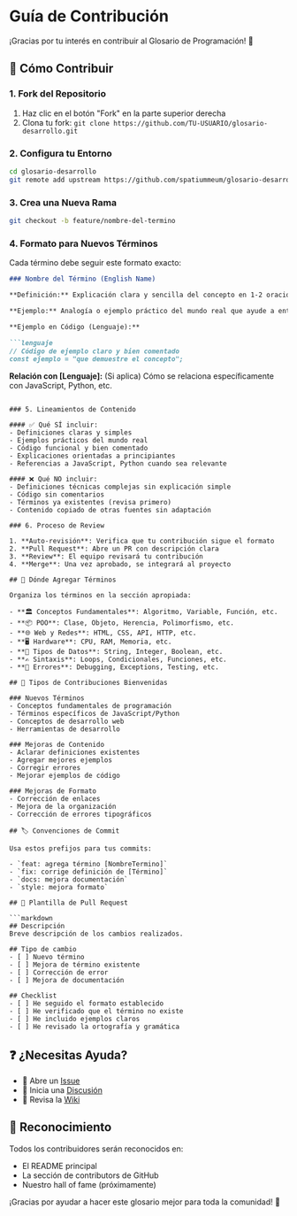 # Guía de Contribución

¡Gracias por tu interés en contribuir al Glosario de Programación! 🎉

## 🤝 Cómo Contribuir

### 1. Fork del Repositorio
1. Haz clic en el botón "Fork" en la parte superior derecha
2. Clona tu fork: `git clone https://github.com/TU-USUARIO/glosario-desarrollo.git`

### 2. Configura tu Entorno
```bash
cd glosario-desarrollo
git remote add upstream https://github.com/spatiummeum/glosario-desarrollo.git
```

### 3. Crea una Nueva Rama
```bash
git checkout -b feature/nombre-del-termino
```

### 4. Formato para Nuevos Términos

Cada término debe seguir este formato exacto:

```markdown
### Nombre del Término (English Name)

**Definición:** Explicación clara y sencilla del concepto en 1-2 oraciones.

**Ejemplo:** Analogía o ejemplo práctico del mundo real que ayude a entender el concepto.

**Ejemplo en Código (Lenguaje):**

```lenguaje
// Código de ejemplo claro y bien comentado
const ejemplo = "que demuestre el concepto";
```

**Relación con [Lenguaje]:** (Si aplica) Cómo se relaciona específicamente con JavaScript, Python, etc.
```

### 5. Lineamientos de Contenido

#### ✅ Qué SÍ incluir:
- Definiciones claras y simples
- Ejemplos prácticos del mundo real
- Código funcional y bien comentado
- Explicaciones orientadas a principiantes
- Referencias a JavaScript, Python cuando sea relevante

#### ❌ Qué NO incluir:
- Definiciones técnicas complejas sin explicación simple
- Código sin comentarios
- Términos ya existentes (revisa primero)
- Contenido copiado de otras fuentes sin adaptación

### 6. Proceso de Review

1. **Auto-revisión**: Verifica que tu contribución sigue el formato
2. **Pull Request**: Abre un PR con descripción clara
3. **Review**: El equipo revisará tu contribución
4. **Merge**: Una vez aprobado, se integrará al proyecto

## 📍 Dónde Agregar Términos

Organiza los términos en la sección apropiada:

- **🏛️ Conceptos Fundamentales**: Algoritmo, Variable, Función, etc.
- **📦 POO**: Clase, Objeto, Herencia, Polimorfismo, etc.
- **🌐 Web y Redes**: HTML, CSS, API, HTTP, etc.
- **🖥️ Hardware**: CPU, RAM, Memoria, etc.
- **🧮 Tipos de Datos**: String, Integer, Boolean, etc.
- **✍️ Sintaxis**: Loops, Condicionales, Funciones, etc.
- **🐛 Errores**: Debugging, Exceptions, Testing, etc.

## 🎯 Tipos de Contribuciones Bienvenidas

### Nuevos Términos
- Conceptos fundamentales de programación
- Términos específicos de JavaScript/Python
- Conceptos de desarrollo web
- Herramientas de desarrollo

### Mejoras de Contenido
- Aclarar definiciones existentes
- Agregar mejores ejemplos
- Corregir errores
- Mejorar ejemplos de código

### Mejoras de Formato
- Corrección de enlaces
- Mejora de la organización
- Corrección de errores tipográficos

## 🏷️ Convenciones de Commit

Usa estos prefijos para tus commits:

- `feat: agrega término [NombreTermino]`
- `fix: corrige definición de [Término]`
- `docs: mejora documentación`
- `style: mejora formato`

## 📝 Plantilla de Pull Request

```markdown
## Descripción
Breve descripción de los cambios realizados.

## Tipo de cambio
- [ ] Nuevo término
- [ ] Mejora de término existente
- [ ] Corrección de error
- [ ] Mejora de documentación

## Checklist
- [ ] He seguido el formato establecido
- [ ] He verificado que el término no existe
- [ ] He incluido ejemplos claros
- [ ] He revisado la ortografía y gramática
```

## ❓ ¿Necesitas Ayuda?

- 📧 Abre un [Issue](https://github.com/spatiummeum/glosario-desarrollo/issues)
- 💬 Inicia una [Discusión](https://github.com/spatiummeum/glosario-desarrollo/discussions)
- 📖 Revisa la [Wiki](https://github.com/spatiummeum/glosario-desarrollo/wiki)

## 🙏 Reconocimiento

Todos los contribuidores serán reconocidos en:
- El README principal
- La sección de contributors de GitHub
- Nuestro hall of fame (próximamente)

¡Gracias por ayudar a hacer este glosario mejor para toda la comunidad! 🚀
